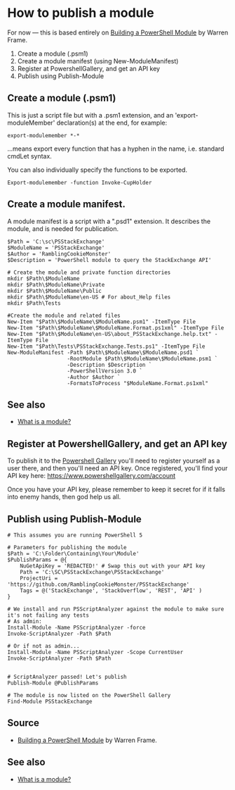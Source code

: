 # How to publish a module

For now &mdash; this is based entirely on [Building a PowerShell Module](http://ramblingcookiemonster.github.io/Building-A-PowerShell-Module/) by Warren Frame.

1. Create a module (.psm1)
2. Create a module manifest (using New-ModuleManifest)
3. Register at PowershellGallery, and get an API key
4. Publish using Publish-Module


## Create a module (.psm1)

This is just a script file but with a .psm1 extension, and an 'export-moduleMember' declaration(s) at the end, for example:

    export-modulemember *-*
    
...means export every function that has a hyphen in the name, i.e. standard cmdLet syntax.

You can also individually specify the functions to be exported.
    
    Export-modulemember -function Invoke-CupHolder

    
## Create a module manifest.

A module manifest is a script with a ".psd1" extension. It describes the module, and is needed for publication.

    
    $Path = 'C:\sc\PSStackExchange'
    $ModuleName = 'PSStackExchange'
    $Author = 'RamblingCookieMonster'
    $Description = 'PowerShell module to query the StackExchange API'

    # Create the module and private function directories
    mkdir $Path\$ModuleName
    mkdir $Path\$ModuleName\Private
    mkdir $Path\$ModuleName\Public
    mkdir $Path\$ModuleName\en-US # For about_Help files
    mkdir $Path\Tests

    #Create the module and related files
    New-Item "$Path\$ModuleName\$ModuleName.psm1" -ItemType File
    New-Item "$Path\$ModuleName\$ModuleName.Format.ps1xml" -ItemType File
    New-Item "$Path\$ModuleName\en-US\about_PSStackExchange.help.txt" -ItemType File
    New-Item "$Path\Tests\PSStackExchange.Tests.ps1" -ItemType File
    New-ModuleManifest -Path $Path\$ModuleName\$ModuleName.psd1 `
                       -RootModule $Path\$ModuleName\$ModuleName.psm1 `
                       -Description $Description `
                       -PowerShellVersion 3.0 `
                       -Author $Author `
                       -FormatsToProcess "$ModuleName.Format.ps1xml"

## See also

* [What is a module?](module_what_is_it.md)



## Register at PowershellGallery, and get an API key

To publish it to the [Powershell Gallery](https://www.powershellgallery.com/) you'll need to register yourself as a user there, and then you'll need an API key. Once registered, you'll find your API key here: https://www.powershellgallery.com/account

Once you have your API key, please remember to keep it secret for if it falls into enemy hands, then god help us all.


## Publish using Publish-Module


    # This assumes you are running PowerShell 5

    # Parameters for publishing the module
    $Path = 'C:\Folder\Containing\Your\Module'
    $PublishParams = @{
        NuGetApiKey = 'REDACTED!' # Swap this out with your API key
        Path = 'C:\SC\PSStackExchange\PSStackExchange'
        ProjectUri = 'https://github.com/RamblingCookieMonster/PSStackExchange'
        Tags = @('StackExchange', 'StackOverflow', 'REST', 'API' )
    }

    # We install and run PSScriptAnalyzer against the module to make sure it's not failing any tests
    # As admin:
    Install-Module -Name PSScriptAnalyzer -force
    Invoke-ScriptAnalyzer -Path $Path
    
    # Or if not as admin...
    Install-Module -Name PSScriptAnalyzer -Scope CurrentUser
    Invoke-ScriptAnalyzer -Path $Path
    

    # ScriptAnalyzer passed! Let's publish
    Publish-Module @PublishParams

    # The module is now listed on the PowerShell Gallery
    Find-Module PSStackExchange



## Source

 * [Building a PowerShell Module](http://ramblingcookiemonster.github.io/Building-A-PowerShell-Module/) by Warren Frame.
 
 ## See also
 
 * [What is a module?](module_what_is_it.md)